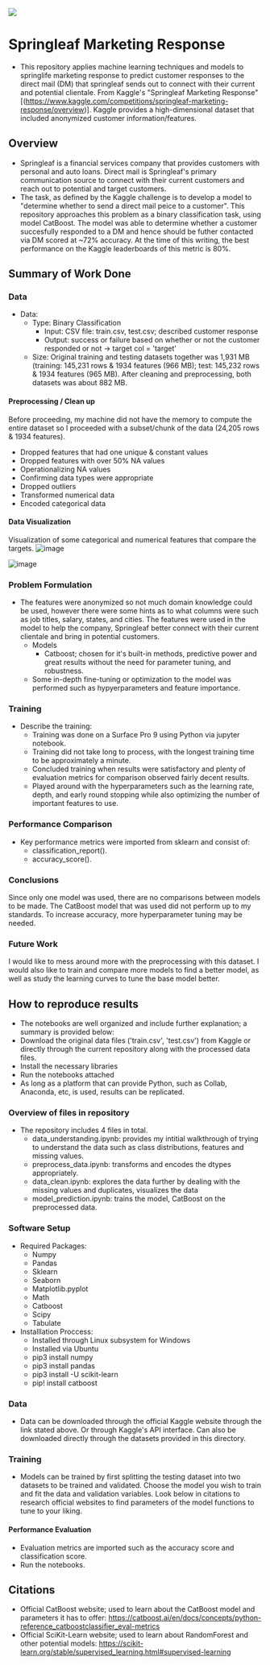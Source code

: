 ![](UTA-DataScience-Logo.png)

# Springleaf Marketing Response

* This repository applies machine learning techniques and models to springlife marketing response to predict customer responses to the direct mail (DM) that springleaf sends out to connect with their current and potential clientale.
From Kaggle's "Springleaf Marketing Response" [(https://www.kaggle.com/competitions/springleaf-marketing-response/overview)]. Kaggle provides a high-dimensional dataset that included anonymized customer information/features.

## Overview

* Springleaf is a financial services company that provides customers with personal and auto loans. Direct mail is Springleaf's primary communication source to connect with their current customers and reach out to potential and target customers.
* The task, as defined by the Kaggle challenge is to develop a model to "determine whether to send a direct mail peice to a customer". This repository approaches this problem as a binary classification task, using model CatBoost. The model was able to determine whether a customer succesfully responded to a DM and hence should be futher contacted via DM scored at ~72% accuracy. At the time of this writing, the best performance on the Kaggle leaderboards of this metric is 80%.

## Summary of Work Done

### Data

* Data:
  * Type: Binary Classification
    * Input: CSV file: train.csv, test.csv; described customer response
    * Output: success or failure based on whether or not the customer responded or not -> target col = 'target'
  * Size: Original training and testing datasets together was 1,931 MB (training: 145,231 rows & 1934 features (966 MB); test: 145,232 rows & 1934 features (965 MB). After cleaning and preprocessing, both datasets was about 882 MB.

#### Preprocessing / Clean up

Before proceeding, my machine did not have the memory to compute the entire dataset so I proceeded with a subset/chunk of the data (24,205 rows & 1934 features).
- Dropped features that had one unique & constant values
- Dropped features with over 50% NA values
- Operationalizing NA values
- Confirming data types were appropriate
- Dropped outliers
- Transformed numerical data
- Encoded categorical data

#### Data Visualization

Visualization of some categorical and numerical features that compare the targets.
![image](https://github.com/user-attachments/assets/a75618c1-a765-40ff-81de-8cdcb6c4b31e)

![image](https://github.com/user-attachments/assets/e41a6421-a645-480f-b419-a9cb631c580f)

### Problem Formulation

* The features were anonymized so not much domain knowledge could be used, however there were some hints as to what columns were such as job titles, salary, states, and cities. The features were used in the model to help the company, Springleaf better connect with their current clientale and bring in potential customers.
  * Models
    * Catboost; chosen for it's built-in methods, predictive power and great results without the need for parameter tuning, and robustness.
  * Some in-depth fine-tuning or optimization to the model was performed such as hypyerparameters and feature importance. 

### Training

* Describe the training:
  * Training was done on a Surface Pro 9 using Python via jupyter notebook.
  * Training did not take long to process, with the longest training time to be approximately a minute.
  * Concluded training when results were satisfactory and plenty of evaluation metrics for comparison observed fairly decent results.
  * Played around with the hyperparameters such as the learning rate, depth, and early round stopping while also optimizing the number of important features to use.

### Performance Comparison

* Key performance metrics were imported from sklearn and consist of:
  * classification_report().
  * accuracy_score().

### Conclusions

Since only one model was used, there are no comparisons between models to be made. The CatBoost model that was used did not perform up to my standards. To increase accuracy, more hyperparameter tuning may be needed.

### Future Work

I would like to mess around more with the preprocessing with this dataset. I would also like to train and compare more models to find a better model, as well as study the learning curves to tune the base model better.

## How to reproduce results

* The notebooks are well organized and include further explanation; a summary is provided below:
* Download the original data files ('train.csv', 'test.csv') from Kaggle or directly through the current repository along with the processed data files.
* Install the necessary libraries
* Run the notebooks attached
* As long as a platform that can provide Python, such as Collab, Anaconda, etc, is used, results can be replicated.

### Overview of files in repository

* The repository includes 4 files in total.
  * data_understanding.ipynb:  provides my intitial walkthrough of trying to understand the data such as class distributions, features and missing values.
  * preprocess_data.ipynb: transforms and encodes the dtypes appropriately.
  * data_clean.ipynb: explores the data further by dealing with the missing values and duplicates, visualizes the data
  * model_prediction.ipynb: trains the model, CatBoost on the preprocessed data.

### Software Setup
* Required Packages:
  * Numpy
  * Pandas
  * Sklearn
  * Seaborn
  * Matplotlib.pyplot
  * Math
  * Catboost
  * Scipy
  * Tabulate
* Installlation Proccess:
  * Installed through Linux subsystem for Windows
  * Installed via Ubuntu
  * pip3 install numpy
  * pip3 install pandas
  * pip3 install -U scikit-learn
  * pip! install catboost

### Data

* Data can be downloaded through the official Kaggle website through the link stated above. Or through Kaggle's API interface. Can also be downloaded directly through the datasets provided in this directory.

### Training

* Models can be trained by first splitting the testing dataset into two datasets to be trained and validated. Choose the model you wish to train and fit the data and validation variables. Look below in citations to research official websites to find parameters of the model functions to tune to your liking.

#### Performance Evaluation

* Evaluation metrics are imported such as the accuracy score and classification score.
* Run the notebooks.


## Citations
- Official CatBoost website; used to learn about the CatBoost model and parameters it has to offer: https://catboost.ai/en/docs/concepts/python-reference_catboostclassifier_eval-metrics
- Official SciKit-Learn website; used to learn about RandomForest and other potential models: https://scikit-learn.org/stable/supervised_learning.html#supervised-learning
